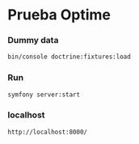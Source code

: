 # Prueba Optime
### Dummy data
```sh
bin/console doctrine:fixtures:load
```
### Run
```sh
symfony server:start
```
### localhost
```sh
http://localhost:8000/
```
